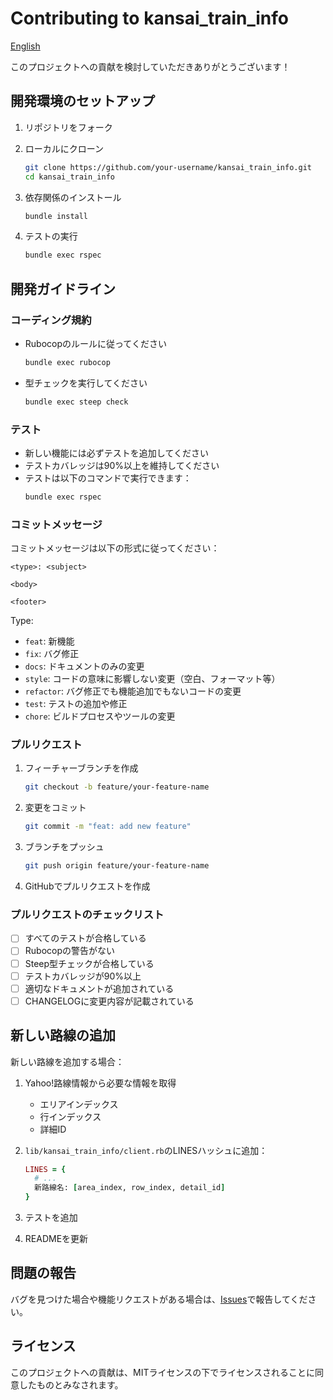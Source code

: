 # Contributing to kansai_train_info

[English](CONTRIBUTING.en.md)

このプロジェクトへの貢献を検討していただきありがとうございます！

## 開発環境のセットアップ

1. リポジトリをフォーク
2. ローカルにクローン
   ```bash
   git clone https://github.com/your-username/kansai_train_info.git
   cd kansai_train_info
   ```

3. 依存関係のインストール
   ```bash
   bundle install
   ```

4. テストの実行
   ```bash
   bundle exec rspec
   ```

## 開発ガイドライン

### コーディング規約

- Rubocopのルールに従ってください
  ```bash
  bundle exec rubocop
  ```

- 型チェックを実行してください
  ```bash
  bundle exec steep check
  ```

### テスト

- 新しい機能には必ずテストを追加してください
- テストカバレッジは90%以上を維持してください
- テストは以下のコマンドで実行できます：
  ```bash
  bundle exec rspec
  ```

### コミットメッセージ

コミットメッセージは以下の形式に従ってください：

```
<type>: <subject>

<body>

<footer>
```

Type:
- `feat`: 新機能
- `fix`: バグ修正
- `docs`: ドキュメントのみの変更
- `style`: コードの意味に影響しない変更（空白、フォーマット等）
- `refactor`: バグ修正でも機能追加でもないコードの変更
- `test`: テストの追加や修正
- `chore`: ビルドプロセスやツールの変更

### プルリクエスト

1. フィーチャーブランチを作成
   ```bash
   git checkout -b feature/your-feature-name
   ```

2. 変更をコミット
   ```bash
   git commit -m "feat: add new feature"
   ```

3. ブランチをプッシュ
   ```bash
   git push origin feature/your-feature-name
   ```

4. GitHubでプルリクエストを作成

### プルリクエストのチェックリスト

- [ ] すべてのテストが合格している
- [ ] Rubocopの警告がない
- [ ] Steep型チェックが合格している
- [ ] テストカバレッジが90%以上
- [ ] 適切なドキュメントが追加されている
- [ ] CHANGELOGに変更内容が記載されている

## 新しい路線の追加

新しい路線を追加する場合：

1. Yahoo!路線情報から必要な情報を取得
   - エリアインデックス
   - 行インデックス
   - 詳細ID

2. `lib/kansai_train_info/client.rb`のLINESハッシュに追加：
   ```ruby
   LINES = {
     # ...
     新路線名: [area_index, row_index, detail_id]
   }
   ```

3. テストを追加
4. READMEを更新

## 問題の報告

バグを見つけた場合や機能リクエストがある場合は、[Issues](https://github.com/o8n/kansai_train_info/issues)で報告してください。

## ライセンス

このプロジェクトへの貢献は、MITライセンスの下でライセンスされることに同意したものとみなされます。